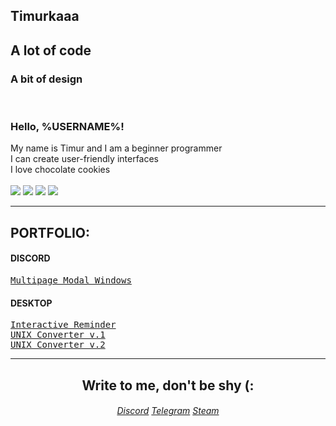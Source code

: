 <!DOCTYPE html>
<html>
  <body>
    <section id="welcome">
      <div class="welcome-about-me">
        <h1 style="opacity: 1; transform: translateX(0px) translateZ(0px);">Timurkaaa</h1>
        <h2>A lot of code</h2>
        <h3>A bit of design</h3>
      </div>
      <br>
      <div class="welcome-dialog">
        <h3>Hello, %USERNAME%!</h3>
        <div class="welcome-dialog--item">
          <div>My name is Timur and I am a beginner programmer</div>
        </div>
        <div class="welcome-dialog--item">
          <div>I can create user-friendly interfaces</div>
        </div>
        <div class="welcome-dialog--item">
          <div>I love chocolate cookies</div>
        </div>
      </div>
      <br>
      <div class="welcome-skils">
        <img src="https://img.icons8.com/?size=60&id=Yfprg8CASXbD&format=png&color=000000">
        <img src="https://img.icons8.com/?size=60&id=9LzTKJEpw79X&format=png&color=000000">
        <img src="https://img.icons8.com/?size=60&id=52wKEsyyo49O&format=png&color=000000">
        <img src="https://img.icons8.com/?size=60&id=dRqM1lGcJv6U&format=png&color=000000">
      </div>
    </section>
    <hr>
    <section>
      <h1>PORTFOLIO:</h1>
      <div class="discord">
        <h4>DISCORD</h4>
        <a href="https://github.com/Timurkaaaaaaa/multipage-modal-windows-disnake"><kbd>Multipage Modal Windows</kbd></a>
      </div>
      <div class="desktop">
        <h4>DESKTOP</h4>
        <a href="https://github.com/Timurkaaaaaaa/GOS-Pamyatka"><kbd>Interactive Reminder</kbd></a><br>
        <a href="https://github.com/Timurkaaaaaaa/UNIX-Time"><kbd>UNIX Converter v.1</kbd></a><br>
        <a href="https://github.com/Timurkaaaaaaa/UNIX-Converter"><kbd>UNIX Converter v.2</kbd></a>
      </div>
    </section>
    <hr>
    <section align="center">
      <h1>Write to me, don't be shy (:</h1></center>
      <div class="my-contacts">
        <h6 class="my-contact--links">
          <a href="https://discordapp.com/users/771247907315384320/">Discord</a>
          <a href="https://t.me/Timurkaaa123">Telegram</a>
          <a href="https://steamcommunity.com/profiles/76561199379029828/">Steam</a>
        </h6>
      </div>
    </section>
  </body>
</html>
